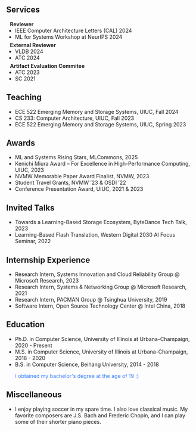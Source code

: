 ## Services

<h4 style="margin:0 10px 0;">Reviewer</h4>

<ul style="margin:0 0 5px;">
  <li>IEEE Computer Architecture Letters (CAL) 2024</li>
  <li>ML for Systems Workshop at NeurIPS 2024</li>
</ul>

<h4 style="margin:0 10px 0;">External Reviewer</h4>

<ul style="margin:0 0 5px;">
  <li>VLDB 2024</li>
  <li>ATC 2024</li>
</ul>

<h4 style="margin:0 10px 0;">Artifact Evaluation Commitee</h4>

<ul style="margin:0 0 20px;">
  <li>ATC 2023</li>
  <li>SC 2021</li>
</ul>


## Teaching
<ul style="margin:0 0 20px;">
  <li>ECE 522 Emerging Memory and Storage Systems, UIUC, Fall 2024</li>
  <li>CS 233: Computer Architecture, UIUC, Fall 2023</li>
  <li>ECE 522 Emerging Memory and Storage Systems, UIUC, Spring 2023</li>
</ul>


## Awards
<ul style="margin:0 0 20px;">
  <li>ML and Systems Rising Stars, MLCommons, 2025</li>
  <li>Kenichi Miura Award – For Excellence in High-Performance Computing, UIUC, 2023</li>
  <li>NVMW Memorable Paper Award Finalist, NVMW, 2023</li>
  <li>Student Travel Grants, NVMW ’23 & OSDI ’22</li>
  <li>Conference Presentation Award, UIUC, 2021 & 2023</li>
</ul>

## Invited Talks
<ul style="margin:0 0 20px;">
  <li>Towards a Learning-Based Storage Ecosystem, ByteDance Tech Talk, 2023</li>
  <li>Learning-Based Flash Translation, Western Digital 2030 AI Focus Seminar, 2022</li>
</ul>


## Internship Experience
<ul style="margin:0 0 20px;">
  <li>Research Intern, Systems Innovation and Cloud Reliability Group @ Microsoft Research, 2023</li>
  <li>Research Intern, Systems & Networking Group @ Microsoft Research, 2021</li>
  <li>Research Intern, PACMAN Group @ Tsinghua University, 2019</li>
  <li>Software Intern, Open Source Technology Center @ Intel China, 2018</li>
</ul>

## Education
<ul style="margin:0 0 20px;">
  <li>Ph.D. in Computer Science, University of Illinois at Urbana-Champaign, 2020 - Present</li>
  <li>M.S. in Computer Science, University of Illinois at Urbana-Champaign, 2018 - 2020</li>
  <li>B.S. in Computer Science, Beihang University, 2014 - 2018</li>

  <font style="color:#337DFF"> I obtained my bachelor's degree at the age of 19 :) </font>

</ul>

## Miscellaneous
<ul style="margin:0 0 20px;">
  <li>I enjoy playing soccer in my spare time. I also love classical music. My favorite composers are J.S. Bach and Frederic Chopin, and I can play some of their shorter piano pieces.</li>
</ul>